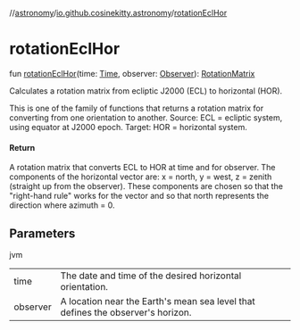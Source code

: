 //[astronomy](../../index.md)/[io.github.cosinekitty.astronomy](index.md)/[rotationEclHor](rotation-ecl-hor.md)

# rotationEclHor

fun [rotationEclHor](rotation-ecl-hor.md)(time: [Time](-time/index.md), observer: [Observer](-observer/index.md)): [RotationMatrix](-rotation-matrix/index.md)

Calculates a rotation matrix from ecliptic J2000 (ECL) to horizontal (HOR).

This is one of the family of functions that returns a rotation matrix for converting from one orientation to another. Source: ECL = ecliptic system, using equator at J2000 epoch. Target: HOR = horizontal system.

#### Return

A rotation matrix that converts ECL to HOR at time and for observer. The components of the horizontal vector are: x = north, y = west, z = zenith (straight up from the observer). These components are chosen so that the "right-hand rule" works for the vector and so that north represents the direction where azimuth = 0.

## Parameters

jvm

| | |
|---|---|
| time | The date and time of the desired horizontal orientation. |
| observer | A location near the Earth's mean sea level that defines the observer's horizon. |
